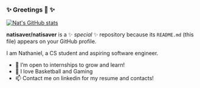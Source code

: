 ### ✨ Greetings 👋 ✨
[![Nat's GitHub stats](https://github-readme-stats.vercel.app/api?username=natisaver)](https://github.com/anuraghazra/github-readme-stats)

**natisaver/natisaver** is a ✨ _special_ ✨ repository because its `README.md` (this file) appears on your GitHub profile.

I am Nathaniel, a CS student and aspiring software engineer.

- 🌱 I’m open to internships to grow and learn!
- 🏀 I love Basketball and Gaming
- 📫 Contact me on linkedin for my resume and contacts!
